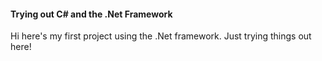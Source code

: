 #### Trying out C# and the .Net Framework

Hi here's my first project using the .Net framework. Just trying things out here!
